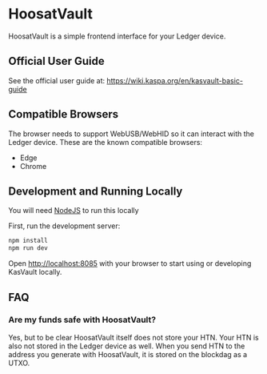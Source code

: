 # HoosatVault

HoosatVault is a simple frontend interface for your Ledger device.

## Official User Guide

See the official user guide at: https://wiki.kaspa.org/en/kasvault-basic-guide

## Compatible Browsers

The browser needs to support WebUSB/WebHID so it can interact with the Ledger device. These are the known compatible browsers:
- Edge
- Chrome

## Development and Running Locally

You will need [NodeJS](https://nodejs.org/en) to run this locally

First, run the development server:

```bash
npm install
npm run dev
```

Open [http://localhost:8085](http://localhost:8085) with your browser to start using or developing KasVault locally.

## FAQ

### Are my funds safe with HoosatVault?

Yes, but to be clear HoosatVault itself does not store your HTN. Your HTN is also not stored in the Ledger device as well. When you send HTN to the address you generate with HoosatVault, it is stored on the blockdag as a UTXO.

